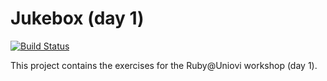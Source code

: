 # Jukebox (day 1)

[![Build Status](https://travis-ci.org/ruby-uniovi/jukebox-cli.svg?branch=master)](https://travis-ci.org/ruby-uniovi/jukebox-cli)

This project contains the exercises for the Ruby@Uniovi workshop (day 1).
